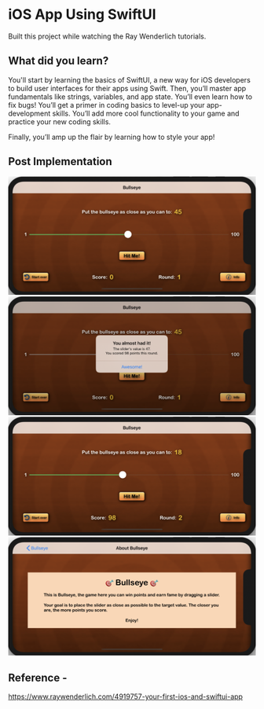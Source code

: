 
# iOS App Using SwiftUI
Built this project while watching the Ray Wenderlich tutorials.

## What did you learn? 

You'll start by learning the basics of SwiftUI, a new way for iOS developers to build user interfaces for their apps using Swift. Then, you’ll master app fundamentals like strings, variables, and app state. You’ll even learn how to fix bugs! You’ll get a primer in coding basics to level-up your app-development skills. You’ll add more cool functionality to your game and practice your new coding skills.

Finally, you’ll amp up the flair by learning how to style your app!

## Post Implementation

![Initial Screen](screenshots/1.png)
![Post clicking on slider value](screenshots/2.png)
![Score and round updated at bottom](screenshots/3.png)
![Info page](screenshots/4.png)

## Reference -
https://www.raywenderlich.com/4919757-your-first-ios-and-swiftui-app
